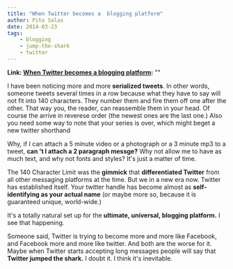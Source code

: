```yaml
---
title: "When Twitter becomes a  blogging platform"
author: Pito Salas
date: 2014-03-23
tags:
    - blogging
    - jump-the-shark
    - twitter
---
```


**Link: [When Twitter becomes a  blogging platform](None):** ""



I have been noticing more and more **serialized tweets**. In other words,
someone tweets several times in a row because what they have to say will not
fit into 140 characters. They number them and fire them off one after the
other. That way you, the reader, can reassemble them in your head. Of course
the arrive in reverese order (the newest ones are the last one.) Also you need
some way to note that your series is over, which might beget a new twitter
shorthand <EOM>

Why, if I can attach a 5 minute video or a photograph or a 3 minute mp3 to a
tweet, **can 't I attach a 2 paragraph messge?** Why not allow me to have as
much text, and why not fonts and styles? It's just a matter of time.

The 140 Character Limit was the **gimmick**  that **differentiated Twitter**
from all other messaging platforms at the time. But we in a new era now.
Twitter has established itself. Your twitter handle has become almost as
**self-identifying as your actual name** (or maybe more so, because it is
guaranteed unique, world-wide.)

It's a totally natural set up for the **ultimate, universal, blogging
platform.** I see that happening.

Someone said, Twitter is trying to become more and more like Facebook, and
Facebook more and more like twitter. And both are the worse for it. Maybe when
Twitter starts accepting long messages people will say that **Twitter jumped
the shark.** I doubt it. I think it's inevitable.



